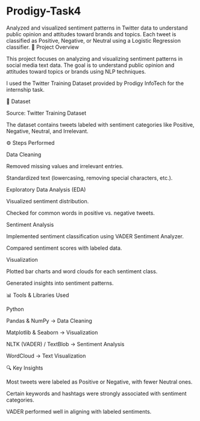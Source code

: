 # Prodigy-Task4
Analyzed and visualized sentiment patterns in Twitter data to understand public opinion and attitudes toward brands and topics. Each tweet is classified as Positive, Negative, or Neutral using a Logistic Regression classifier.
📌 Project Overview

This project focuses on analyzing and visualizing sentiment patterns in social media text data.
The goal is to understand public opinion and attitudes toward topics or brands using NLP techniques.

I used the Twitter Training Dataset provided by Prodigy InfoTech for the internship task.

📂 Dataset

Source: Twitter Training Dataset

The dataset contains tweets labeled with sentiment categories like Positive, Negative, Neutral, and Irrelevant.

⚙️ Steps Performed

Data Cleaning

Removed missing values and irrelevant entries.

Standardized text (lowercasing, removing special characters, etc.).

Exploratory Data Analysis (EDA)

Visualized sentiment distribution.

Checked for common words in positive vs. negative tweets.

Sentiment Analysis

Implemented sentiment classification using VADER Sentiment Analyzer.

Compared sentiment scores with labeled data.

Visualization

Plotted bar charts and word clouds for each sentiment class.

Generated insights into sentiment patterns.

📊 Tools & Libraries Used

Python

Pandas & NumPy → Data Cleaning

Matplotlib & Seaborn → Visualization

NLTK (VADER) / TextBlob → Sentiment Analysis

WordCloud → Text Visualization

🔍 Key Insights

Most tweets were labeled as Positive or Negative, with fewer Neutral ones.

Certain keywords and hashtags were strongly associated with sentiment categories.

VADER performed well in aligning with labeled sentiments.
